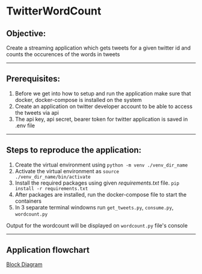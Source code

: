 # TwitterWordCount

## Objective:
Create a streaming application which gets tweets for a given twitter id and counts the occurences of the words in tweets

---
## Prerequisites:
1. Before we get into how to setup and run the application make sure that docker, docker-compose is installed on the system
2. Create an application on twitter developer account to be able to access the tweets via api
3. The api key, api secret, bearer token for twitter application is saved in .env file

---
## Steps to reproduce the application:
1. Create the virtual environment using `python -m venv ./venv_dir_name`
2. Activate the virtual environment as `source ./venv_dir_name/bin/activate`
3. Install the required packages using given _requirements.txt_ file. `pip install -r requirements.txt`
4. After packages are installed, run the docker-compose file to start the containers
5. In 3 separate terminal windowns run `get_tweets.py`, `consume.py`, `wordcount.py`

Output for the wordcount will be displayed on `wordcount.py` file's console

---

## Application flowchart

[Block Diagram](streaming_flow_chart.png)